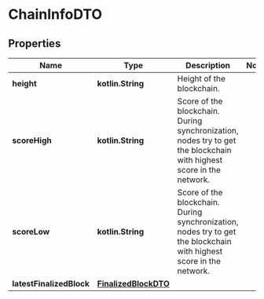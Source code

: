 
# ChainInfoDTO

## Properties
Name | Type | Description | Notes
------------ | ------------- | ------------- | -------------
**height** | **kotlin.String** | Height of the blockchain. | 
**scoreHigh** | **kotlin.String** | Score of the blockchain. During synchronization, nodes try to get the blockchain with highest score in the network.  | 
**scoreLow** | **kotlin.String** | Score of the blockchain. During synchronization, nodes try to get the blockchain with highest score in the network.  | 
**latestFinalizedBlock** | [**FinalizedBlockDTO**](FinalizedBlockDTO.md) |  | 



